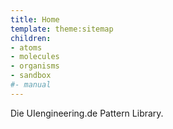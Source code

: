 ```yaml
---
title: Home
template: theme:sitemap
children:
- atoms
- molecules
- organisms
- sandbox
#- manual
---
```


Die UIengineering.de Pattern Library.
